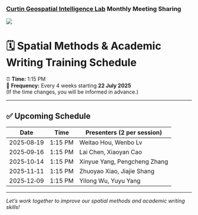 ### [Curtin Geospatial Intelligence Lab](https://yongzesong.com/geospatial-intelligence-lab/) Monthly Meeting Sharing


![](https://yongzesong.com/wp-content/uploads/2024/05/logo_01.png?w=500)

# 🗓 Spatial Methods & Academic Writing Training Schedule

⏰ **Time:** 1:15 PM  
📅 **Frequency:** Every 4 weeks starting **22 July 2025**  
(If the time changes, you will be informed in advance.)

---

## ✅ **Upcoming Schedule**

| Date       | Time    | Presenters (2 per session) |
|------------|---------|---------------------------|
| 2025‑08‑19 | 1:15 PM | Weitao Hou, Wenbo Lv |
| 2025‑09‑16 | 1:15 PM | Lai Chen, Xiaoyan Cao  |
| 2025‑10‑14 | 1:15 PM | Xinyue Yang, Pengcheng Zhang |
| 2025‑11‑11 | 1:15 PM | Zhuoyao Xiao, Jiajie Shang |
| 2025‑12‑09 | 1:15 PM | Yilong Wu, Yuyu Yang |

---

*Let’s work together to improve our spatial methods and academic writing skills!*

